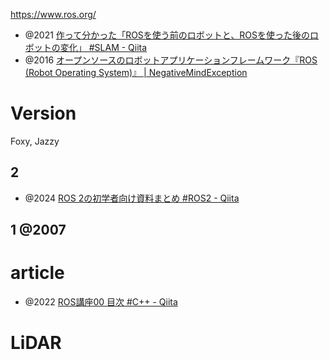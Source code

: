 https://www.ros.org/

- @2021 [作って分かった「ROSを使う前のロボットと、ROSを使った後のロボットの変化」 #SLAM - Qiita](https://qiita.com/motoms/items/1e1b6866eba52dcdf90b)
- @2016 [オープンソースのロボットアプリケーションフレームワーク『ROS (Robot Operating System)』 | NegativeMindException](https://blog.negativemind.com/2016/01/06/ros-robot-operation-system/)

# Version

Foxy, Jazzy

## 2

- @2024 [ROS 2の初学者向け資料まとめ #ROS2 - Qiita](https://qiita.com/koichi_baseball/items/b15783ced5df8d5e56a6)

## 1 @2007

# article

- @2022 [ROS講座00 目次 #C++ - Qiita](https://qiita.com/srs/items/5f44440afea0eb616b4a)

# LiDAR
